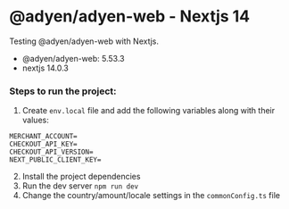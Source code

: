 # @adyen/adyen-web - Nextjs 14

Testing @adyen/adyen-web with Nextjs.
- @adyen/adyen-web: 5.53.3
- nextjs 14.0.3

### Steps to run the project:

1. Create `env.local` file and add the following variables along with their values:
```
MERCHANT_ACCOUNT=
CHECKOUT_API_KEY=
CHECKOUT_API_VERSION=
NEXT_PUBLIC_CLIENT_KEY=
```
2. Install the project dependencies 
3. Run the dev server `npm run dev`
4. Change the country/amount/locale settings in the `commonConfig.ts` file

